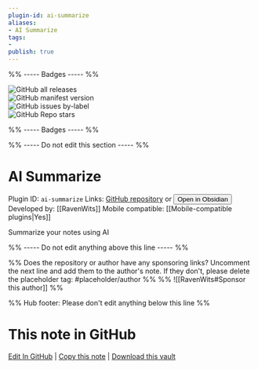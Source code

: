 ```yaml
---
plugin-id: ai-summarize
aliases:
- AI Summarize
tags: 
- 
publish: true
---
```


%% ----- Badges ----- %%

![GitHub all releases](https://img.shields.io/github/downloads/RavenWits/obsidian-ai-summarize/total?color=573E7A&logo=github&style=for-the-badge)   
![GitHub manifest version](https://img.shields.io/github/manifest-json/v/RavenWits/obsidian-ai-summarize?color=573E7A&logo=github&style=for-the-badge)   
![GitHub issues by-label](https://img.shields.io/github/issues/RavenWits/obsidian-ai-summarize/help%20wanted?color=573E7A&logo=github&style=for-the-badge)   
![GitHub Repo stars](https://img.shields.io/github/stars/RavenWits/obsidian-ai-summarize?color=573E7A&logo=github&style=for-the-badge)

%% ----- Badges ----- %%

%% ----- Do not edit this section ----- %%

# AI Summarize

Plugin ID: `ai-summarize`
Links: [GitHub repository](https://github.com/RavenWits/obsidian-ai-summarize) or [<button id=HH>Open in Obsidian</button>](obsidian://show-plugin?id=ai-summarize)
Developed by: [[RavenWits]]
Mobile compatible: [[Mobile-compatible plugins|Yes]]

Summarize your notes using AI

%% ----- Do not edit anything above this line ----- %% 

%% Does the repository or author have any sponsoring links? Uncomment the next line and add them to the author's note. If they don't, please delete the placeholder tag: #placeholder/author %%
%% ![[RavenWits#Sponsor this author]] %%

%% Hub footer: Please don't edit anything below this line %%

# This note in GitHub

<span class="git-footer">[Edit In GitHub](https://github.dev/obsidian-community/obsidian-hub/blob/main/02%20-%20Community%20Expansions/02.05%20All%20Community%20Expansions/Plugins/ai-summarize.md "git-hub-edit-note") | [Copy this note](https://raw.githubusercontent.com/obsidian-community/obsidian-hub/main/02%20-%20Community%20Expansions/02.05%20All%20Community%20Expansions/Plugins/ai-summarize.md "git-hub-copy-note") | [Download this vault](https://github.com/obsidian-community/obsidian-hub/archive/refs/heads/main.zip "git-hub-download-vault") </span>

